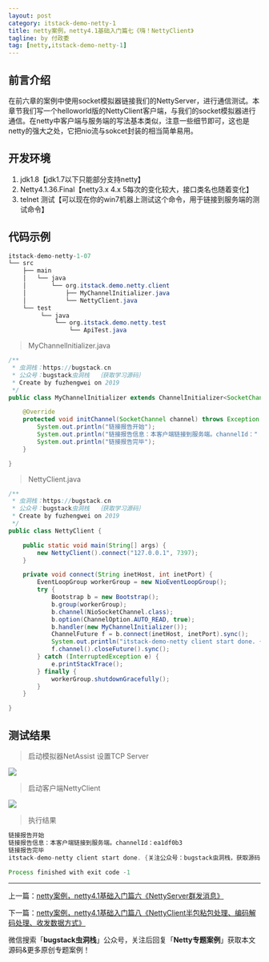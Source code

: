 ```yaml
---
layout: post
category: itstack-demo-netty-1
title: netty案例，netty4.1基础入门篇七《嗨！NettyClient》
tagline: by 付政委
tag: [netty,itstack-demo-netty-1]
---
```


## 前言介绍
在前六章的案例中使用socket模拟器链接我们的NettyServer，进行通信测试。本章节我们写一个helloworld版的NettyClient客户端，与我们的socket模拟器进行通信。在netty中客户端与服务端的写法基本类似，注意一些细节即可，这也是netty的强大之处，它把nio流与sokcet封装的相当简单易用。
## 开发环境
1. jdk1.8【jdk1.7以下只能部分支持netty】
2. Netty4.1.36.Final【netty3.x 4.x 5每次的变化较大，接口类名也随着变化】
3. telnet 测试【可以现在你的win7机器上测试这个命令，用于链接到服务端的测试命令】
## 代码示例
```java
itstack-demo-netty-1-07
└── src
    ├── main
    │   └── java
    │       └── org.itstack.demo.netty.client
    │           ├── MyChannelInitializer.java
    │           └── NettyClient.java
    └── test
         └── java
             └── org.itstack.demo.netty.test
                 └── ApiTest.java
```
>MyChannelInitializer.java

```java
/**
 * 虫洞栈：https://bugstack.cn
 * 公众号：bugstack虫洞栈  ｛获取学习源码｝
 * Create by fuzhengwei on 2019
 */
public class MyChannelInitializer extends ChannelInitializer<SocketChannel> {

    @Override
    protected void initChannel(SocketChannel channel) throws Exception {
        System.out.println("链接报告开始");
        System.out.println("链接报告信息：本客户端链接到服务端。channelId：" + channel.id());
        System.out.println("链接报告完毕");
    }

}
```
>NettyClient.java

```java
/**
 * 虫洞栈：https://bugstack.cn
 * 公众号：bugstack虫洞栈  ｛获取学习源码｝
 * Create by fuzhengwei on 2019
 */
public class NettyClient {

    public static void main(String[] args) {
        new NettyClient().connect("127.0.0.1", 7397);
    }

    private void connect(String inetHost, int inetPort) {
        EventLoopGroup workerGroup = new NioEventLoopGroup();
        try {
            Bootstrap b = new Bootstrap();
            b.group(workerGroup);
            b.channel(NioSocketChannel.class);
            b.option(ChannelOption.AUTO_READ, true);
            b.handler(new MyChannelInitializer());
            ChannelFuture f = b.connect(inetHost, inetPort).sync();
            System.out.println("itstack-demo-netty client start done. {关注公众号：bugstack虫洞栈，获取源码}");
            f.channel().closeFuture().sync();
        } catch (InterruptedException e) {
            e.printStackTrace();
        } finally {
            workerGroup.shutdownGracefully();
        }
    }

}
```
## 测试结果
>启动模拟器NetAssist 设置TCP Server

![](https://fuzhengwei.github.io/assets/images/pic-content/2019/08/netty-1-07-1.png)

>启动客户端NettyClient

![](https://fuzhengwei.github.io/assets/images/pic-content/2019/08/netty-1-07-2.png)

>执行结果

```java
链接报告开始
链接报告信息：本客户端链接到服务端。channelId：ea1df0b3
链接报告完毕
itstack-demo-netty client start done. {关注公众号：bugstack虫洞栈，获取源码}

Process finished with exit code -1
```

------------

上一篇：[netty案例，netty4.1基础入门篇六《NettyServer群发消息》](/itstack-demo-netty-1/2019/08/09/netty%E6%A1%88%E4%BE%8B-netty4.1%E5%9F%BA%E7%A1%80%E5%85%A5%E9%97%A8%E7%AF%87%E5%85%AD-NettyServer%E7%BE%A4%E5%8F%91%E6%B6%88%E6%81%AF.html)

下一篇：[netty案例，netty4.1基础入门篇八《NettyClient半包粘包处理、编码解码处理、收发数据方式》](/itstack-demo-netty-1/2019/08/11/netty%E6%A1%88%E4%BE%8B-netty4.1%E5%9F%BA%E7%A1%80%E5%85%A5%E9%97%A8%E7%AF%87%E5%85%AB-NettyClient%E5%8D%8A%E5%8C%85%E7%B2%98%E5%8C%85%E5%A4%84%E7%90%86-%E7%BC%96%E7%A0%81%E8%A7%A3%E7%A0%81%E5%A4%84%E7%90%86-%E6%94%B6%E5%8F%91%E6%95%B0%E6%8D%AE%E6%96%B9%E5%BC%8F.html)

微信搜索「**bugstack虫洞栈**」公众号，关注后回复「**Netty专题案例**」获取本文源码&更多原创专题案例！

